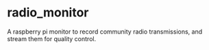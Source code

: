 # radio_monitor
A raspberry pi monitor to record community radio transmissions, and stream them for quality control.
